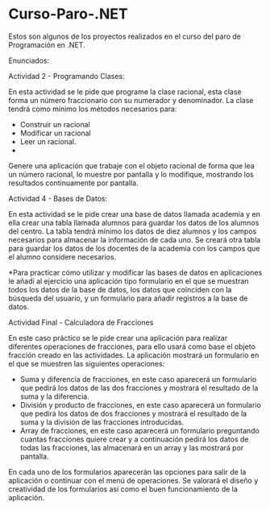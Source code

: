 # Curso-Paro-.NET
Estos son algunos de los proyectos realizados en el curso del paro de Programación en .NET.

Enunciados:


Actividad 2 - Programando Clases:

En esta actividad se le pide que programe la clase racional, esta clase forma un número fraccionario con su numerador y denominador. La clase tendrá como mínimo los métodos necesarios para:

- Construir un racional
- Modificar un racional
- Leer un racional.
- 
Genere una aplicación que trabaje con el objeto racional de forma que lea un número racional, lo muestre por pantalla y lo modifique, mostrando los resultados continuamente por pantalla.


Actividad 4 - Bases de Datos:

En esta actividad se le pide crear una base de datos llamada academia y en ella crear una tabla llamada alumnos para guardar los datos de los alumnos del centro. La tabla tendrá mínimo los datos de diez alumnos y los campos necesarios para almacenar la información de cada uno.  Se creará otra tabla para guardar los datos de los docentes de la academia con los campos que el alumno considere necesarios.

*Para practicar cómo utilizar y modificar las bases de datos en aplicaciones le añadí al ejercicio una aplicación tipo formulario en el que se muestran todos los datos de la base de datos, los datos que coinciden con la búsqueda del usuario, y un formulario para añadir registros a la base de datos.


Actividad Final - Calculadora de Fracciones

En este caso práctico se le pide crear una aplicación para realizar diferentes operaciones de fracciones, para ello usará como base el objeto fracción creado en las actividades. La aplicación mostrará un formulario en el que se muestren las siguientes operaciones:

- Suma  y diferencia de fracciones, en este caso aparecerá un formulario que pedirá los datos de las dos fracciones y mostrará el resultado de la suma y la diferencia.
- División y producto de fracciones, en este caso aparecerá un formulario que pedirá los datos de dos fracciones y mostrará el resultado de la suma y la división de las fracciones introducidas.
- Array de fracciones, en este caso aparecerá un formulario preguntando cuantas fracciones quiere crear y a continuación pedirá los datos de todas las fracciones, las almacenará en un array y las mostrará por pantalla.

En cada uno de los formularios aparecerán las opciones para salir de la aplicación o continuar con el menú de operaciones.
Se valorará el diseño y creatividad de los formularios así como el buen funcionamiento de la aplicación.
